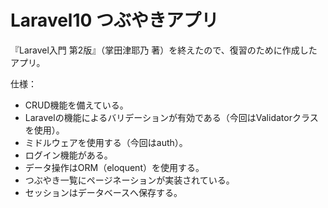 # Laravel10 つぶやきアプリ<br>
『Laravel入門 第2版』（掌田津耶乃 著）を終えたので、復習のために作成したアプリ。<br>

仕様：
* CRUD機能を備えている。
* Laravelの機能によるバリデーションが有効である（今回はValidatorクラスを使用）。
* ミドルウェアを使用する（今回はauth）。
* ログイン機能がある。
* データ操作はORM（eloquent）を使用する。
* つぶやき一覧にページネーションが実装されている。
* セッションはデータベースへ保存する。
